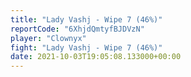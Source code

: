 ```yaml
---
title: "Lady Vashj - Wipe 7 (46%)"
reportCode: "6XhjdQmtyfBJDVzN"
player: "Clownyx"
fight: "Lady Vashj - Wipe 7 (46%)"
date: 2021-10-03T19:05:08.133000+00:00
---
```

